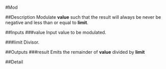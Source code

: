 #Mod

##Description
Modulate **value** such that the result will always be never be negative and less than or equal to **limit**.

##Inputs
###value
Input value to be modulated.

###limit
Divisor.

##Outputs
###result
Emits the remainder of **value** divided by **limit**

##Detail

